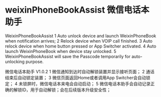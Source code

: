 # weixinPhoneBookAssist 微信电话本助手

WeixinPhoneBookAssist
	1 Auto unlock device and launch WeixinPhoneBook when notification arrives;
	2 Relock device when VOIP call finished.
	3 Auto relock device when home button pressed or App Switcher activated.
	4 Auto launch WeixinPhoneBook when device stay unlocked.
	5 WeixinPhoneBookAssist will save the Passcode temporarily for auto-unlocking purpose.

微信电话本助手 V1.0.2
    1 微信通知到达时自动解锁装置并显示接听页面；
    2 通话结束后自动锁定装置；
    3 微信页面返回Home或者调用App Switcher会自动锁定；
    4 未锁屏时，微信电话本来电会自动启动；
    5 微信电话本助手会自动记录正确的解锁ID，用于自动解锁；会在后续版本升级安全性；
